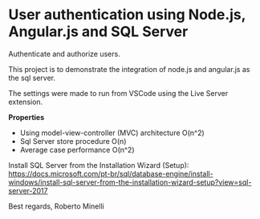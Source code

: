 # User authentication using Node.js, Angular.js and SQL Server

Authenticate and authorize users.

This project is to demonstrate the integration of node.js and angular.js as the sql server.

The settings were made to run from VSCode using the Live Server extension.

__Properties__
* Using model-view-controller (MVC) architecture	O(n^2)
* Sql Server store procedure	O(n)
* Average case performance	O(n^2)


Install SQL Server from the Installation Wizard (Setup):
https://docs.microsoft.com/pt-br/sql/database-engine/install-windows/install-sql-server-from-the-installation-wizard-setup?view=sql-server-2017


Best regards, 
Roberto Minelli
